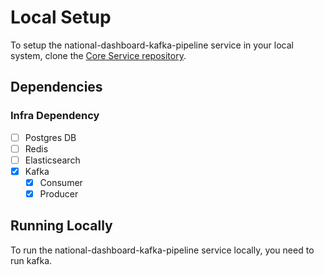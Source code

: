 # Local Setup

To setup the national-dashboard-kafka-pipeline service in your local system, clone the [Core Service repository](https://github.com/egovernments/core-services).

## Dependencies

### Infra Dependency

- [ ] Postgres DB
- [ ] Redis
- [ ] Elasticsearch
- [x] Kafka
  - [x] Consumer
  - [x] Producer

## Running Locally

To run the national-dashboard-kafka-pipeline service locally, you need to run kafka.